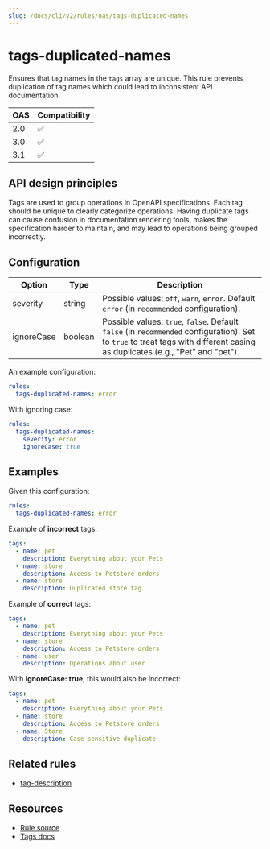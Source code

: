 ```yaml
---
slug: /docs/cli/v2/rules/oas/tags-duplicated-names
---
```


# tags-duplicated-names

Ensures that tag names in the `tags` array are unique.
This rule prevents duplication of tag names which could lead to inconsistent API documentation.

| OAS | Compatibility |
| --- | ------------- |
| 2.0 | ✅            |
| 3.0 | ✅            |
| 3.1 | ✅            |

## API design principles

Tags are used to group operations in OpenAPI specifications. Each tag should be unique to clearly categorize operations.
Having duplicate tags can cause confusion in documentation rendering tools, makes the specification harder to maintain,
and may lead to operations being grouped incorrectly.

## Configuration

| Option     | Type    | Description                                                                                                                                                                  |
| ---------- | ------- | ---------------------------------------------------------------------------------------------------------------------------------------------------------------------------- |
| severity   | string  | Possible values: `off`, `warn`, `error`. Default `error` (in `recommended` configuration).                                                                                   |
| ignoreCase | boolean | Possible values: `true`, `false`. Default `false` (in `recommended` configuration). Set to `true` to treat tags with different casing as duplicates (e.g., "Pet" and "pet"). |

An example configuration:

```yaml
rules:
  tags-duplicated-names: error
```

With ignoring case:

```yaml
rules:
  tags-duplicated-names:
    severity: error
    ignoreCase: true
```

## Examples

Given this configuration:

```yaml
rules:
  tags-duplicated-names: error
```

Example of **incorrect** tags:

```yaml Bad example
tags:
  - name: pet
    description: Everything about your Pets
  - name: store
    description: Access to Petstore orders
  - name: store
    description: Duplicated store tag
```

Example of **correct** tags:

```yaml Good example
tags:
  - name: pet
    description: Everything about your Pets
  - name: store
    description: Access to Petstore orders
  - name: user
    description: Operations about user
```

With **ignoreCase: true**, this would also be incorrect:

```yaml
tags:
  - name: pet
    description: Everything about your Pets
  - name: store
    description: Access to Petstore orders
  - name: Store
    description: Case-sensitive duplicate
```

## Related rules

- [tag-description](./tag-description.md)

## Resources

- [Rule source](https://github.com/Redocly/redocly-cli/blob/main/packages/core/src/rules/common/tags-duplicated-names.ts)
- [Tags docs](https://redocly.com/docs/openapi-visual-reference/tags/)
